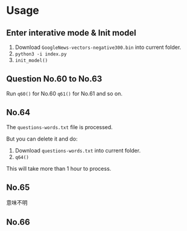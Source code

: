 # Usage 

## Enter interative mode & Init model 

1. Download `GoogleNews-vectors-negative300.bin` into current folder.
2. `python3 -i index.py`
3. `init_model()`

## Question No.60 to No.63

Run `q60()` for No.60 `q61()` for No.61 and so on.

## No.64

The `questions-words.txt` file is processed. 

But you can delete it and do:

1. Download `questions-words.txt` into current folder.
2. `q64()`

This will take more than 1 hour to process.


## No.65

意味不明


## No.66
